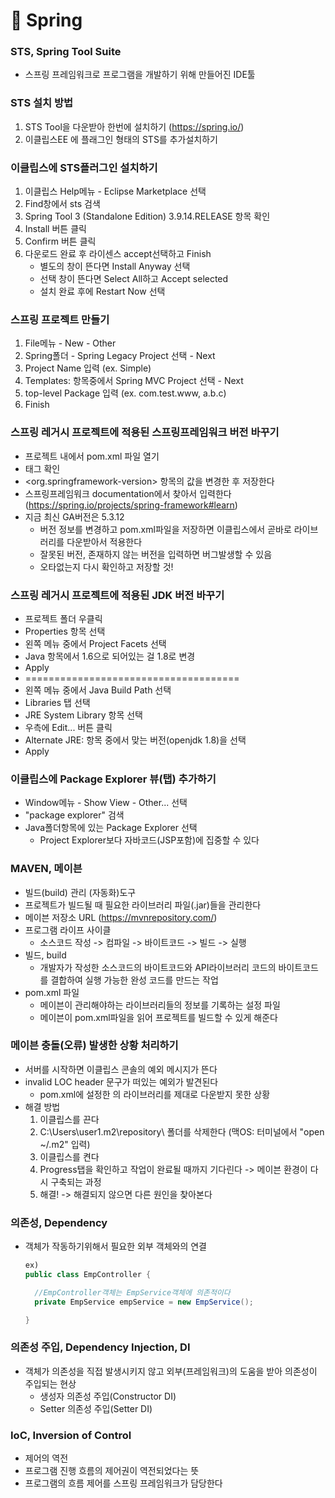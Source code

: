 # :pushpin: Spring

### STS, Spring Tool Suite
- 스프링 프레임워크로 프로그램을 개발하기 위해 만들어진 IDE툴

### STS 설치 방법
1. STS Tool을 다운받아 한번에 설치하기 (https://spring.io/)
2. 이클립스EE 에 플래그인 형태의 STS를 추가설치하기

### 이클립스에 STS플러그인 설치하기
1. 이클립스 Help메뉴 - Eclipse Marketplace 선택
2. Find창에서 sts 검색
3. Spring Tool 3 (Standalone Edition) 3.9.14.RELEASE 항목 확인
4. Install 버튼 클릭
5. Confirm 버튼 클릭
6. 다운로드 완료 후 라이센스 accept선택하고 Finish
    - 별도의 창이 뜬다면 Install Anyway 선택
	- 선택 창이 뜬다면 Select All하고 Accept selected
    - 설치 완료 후에 Restart Now 선택

### 스프링 프로젝트 만들기
1. File메뉴 - New - Other
2. Spring폴더 - Spring Legacy Project 선택 - Next
3. Project Name 입력 (ex. Simple)
4. Templates: 항목중에서 Spring MVC Project 선택 - Next
5. top-level Package 입력 (ex. com.test.www, a.b.c)
6. Finish

### 스프링 레거시 프로젝트에 적용된 스프링프레임워크 버전 바꾸기
- 프로젝트 내에서 pom.xml 파일 열기
- <properties>태그 확인
- <org.springframework-version> 항목의 값을 변경한 후 저장한다
- 스프링프레임워크 documentation에서 찾아서 입력한다 (https://spring.io/projects/spring-framework#learn)
- 지금 최신 GA버전은 5.3.12
    - 버전 정보를 변경하고 pom.xml파일을 저장하면 이클립스에서 곧바로 라이브러리를 다운받아서 적용한다
    - 잘못된 버전, 존재하지 않는 버전을 입력하면 버그발생할 수 있음
    - 오타없는지 다시 확인하고 저장할 것!

### 스프링 레거시 프로젝트에 적용된 JDK 버전 바꾸기
- 프로젝트 폴더 우클릭
- Properties 항목 선택
- 왼쪽 메뉴 중에서 Project Facets 선택
- Java 항목에서 1.6으로 되어있는 걸 1.8로 변경
- Apply
- =====================================
- 왼쪽 메뉴 중에서 Java Build Path 선택
- Libraries 탭 선택
- JRE System Library 항목 선택
- 우측에 Edit... 버튼 클릭
- Alternate JRE: 항목 중에서 맞는 버전(openjdk 1.8)을 선택
- Apply

### 이클립스에 Package Explorer 뷰(탭) 추가하기
- Window메뉴 - Show View - Other... 선택
- "package explorer" 검색
- Java폴더항목에 있는 Package Explorer 선택
    - Project Explorer보다 자바코드(JSP포함)에 집중할 수 있다

### MAVEN, 메이븐
- 빌드(build) 관리 (자동화)도구
- 프로젝트가 빌드될 때 필요한 라이브러리 파일(.jar)들을 관리한다
- 메이븐 저장소 URL (https://mvnrepository.com/)
- 프로그램 라이프 사이클
	- 소스코드 작성 -> 컴파일 -> 바이트코드 -> 빌드 -> 실행
- 빌드, build
	- 개발자가 작성한 소스코드의 바이트코드와 API라이브러리 코드의 바이트코드를 결합하여 실행 가능한 완성 코드를 만드는 작업
- pom.xml 파일
	- 메이븐이 관리해야하는 라이브러리들의 정보를 기록하는 설정 파일
	- 메이븐이 pom.xml파일을 읽어 프로젝트를 빌드할 수 있게 해준다

### 메이븐 충돌(오류) 발생한 상황 처리하기
- 서버를 시작하면 이클립스 콘솔의 예외 메시지가 뜬다
- invalid LOC header 문구가 떠있는 예외가 발견된다
    - pom.xml에 설정한 <dependency>의 라이브러리를 제대로 다운받지 못한 상황
- 해결 방법
    1. 이클립스를 끈다
    2. C:\Users\user1\.m2\repository\ 폴더를 삭제한다 (맥OS: 터미널에서 "open ~/.m2" 입력)
    3. 이클립스를 켠다
    4. Progress탭을 확인하고 작업이 완료될 때까지 기다린다 -> 메이븐 환경이 다시 구축되는 과정
    5. 해결! -> 해결되지 않으면 다른 원인을 찾아본다

### 의존성, Dependency
- 객체가 작동하기위해서 필요한 외부 객체와의 연결
    ```java
	ex)
	public class EmpController {

	  //EmpController객체는 EmpService객체에 의존적이다
	  private EmpService empService = new EmpService();

	}
    ```

### 의존성 주입, Dependency Injection, DI
- 객체가 의존성을 직접 발생시키지 않고 외부(프레임워크)의 도움을 받아 의존성이 주입되는 현상
    - 생성자 의존성 주입(Constructor DI)
    - Setter 의존성 주입(Setter DI)

### IoC, Inversion of Control
- 제어의 역전
- 프로그램 진행 흐름의 제어권이 역전되었다는 뜻
- 프로그램의 흐름 제어를 스프링 프레임워크가 담당한다
